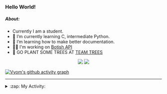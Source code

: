 ### Hello World!

##### About:
- Currently I am a student.
- 🌱 I’m currently learning C, intermediate Python.
- 🌱 I’m learning how to make better documentation.
- 👨‍💻 I'm working on [Botish API](https://github.com/Vyvy-vi/api)
- 🌱 GO PLANT SOME TREES AT [TEAM TREES](https://teamtrees.org/)

<p align="center">
  <a href="https://twitter.com/Vyvy_viM"><img target="_blank" src="https://img.shields.io/badge/twitter%20@Vyvy_viM-0D95E8?style=for-the-badge&logo=twitter&logoColor=white"/></a> 
  <a href="https://vyvy-vi.github.io/portfolio"><img target="_blank" src="https://img.shields.io/badge/-I_love_open_source-green?style=for-the-badge&logo=github&logoColor=black"/></a> 
</p>

[![Vyom's github activity graph](https://activity-graph.herokuapp.com/graph?username=Vyvy-vi)](https://github.com/ashutosh00710/github-readme-activity-graph)

---
<details>
  <summary>:zap: My Activity:</summary>
  
<!--START_SECTION:waka-->
![Code Time](http://img.shields.io/badge/Code%20Time-518%20hrs%2029%20mins-blue)

**I'm a Night 🦉** 

```text
🌞 Morning    43 commits     ██░░░░░░░░░░░░░░░░░░░░░░░   9.0% 
🌆 Daytime    118 commits    ██████░░░░░░░░░░░░░░░░░░░   24.69% 
🌃 Evening    141 commits    ███████░░░░░░░░░░░░░░░░░░   29.5% 
🌙 Night      176 commits    █████████░░░░░░░░░░░░░░░░   36.82%

```
📅 **I'm Most Productive on Sunday** 

```text
Monday       45 commits     ██░░░░░░░░░░░░░░░░░░░░░░░   9.41% 
Tuesday      76 commits     ████░░░░░░░░░░░░░░░░░░░░░   15.9% 
Wednesday    65 commits     ███░░░░░░░░░░░░░░░░░░░░░░   13.6% 
Thursday     57 commits     ███░░░░░░░░░░░░░░░░░░░░░░   11.92% 
Friday       44 commits     ██░░░░░░░░░░░░░░░░░░░░░░░   9.21% 
Saturday     56 commits     ███░░░░░░░░░░░░░░░░░░░░░░   11.72% 
Sunday       135 commits    ███████░░░░░░░░░░░░░░░░░░   28.24%

```


📊 **This Week I Spent My Time On** 

```text
🔥 Editors: 
Vim                      4 hrs 36 mins       █████████████████████████   100.0%

🐱‍💻 Projects: 
puzzle-8-Vyvy-vi         1 hr 43 mins        █████████░░░░░░░░░░░░░░░░   37.45% 
MeetingAttendanceDiscordB1 hr 10 mins        ██████░░░░░░░░░░░░░░░░░░░   25.34% 
puzzle-7-Vyvy-vi         46 mins             ████░░░░░░░░░░░░░░░░░░░░░   16.88% 
puzzle-6-Vyvy-vi         40 mins             ███░░░░░░░░░░░░░░░░░░░░░░   14.58% 
puzzle-9-Vyvy-vi         15 mins             █░░░░░░░░░░░░░░░░░░░░░░░░   5.5%

```


 Last Updated on 14/12/2021
<!--END_SECTION:waka-->
</details>
